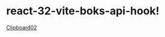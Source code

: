 # react-32-vite-boks-api-hook!

[Clipboard02](https://user-images.githubusercontent.com/61388692/197008221-cd14dee3-d871-4a70-9852-06b35b368b35.jpg)
